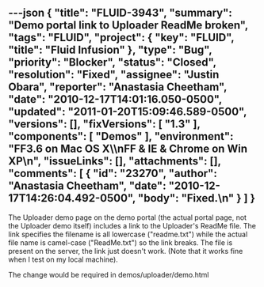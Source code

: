 ---json
{
  "title": "FLUID-3943",
  "summary": "Demo portal link to Uploader ReadMe broken",
  "tags": "FLUID",
  "project": {
    "key": "FLUID",
    "title": "Fluid Infusion"
  },
  "type": "Bug",
  "priority": "Blocker",
  "status": "Closed",
  "resolution": "Fixed",
  "assignee": "Justin Obara",
  "reporter": "Anastasia Cheetham",
  "date": "2010-12-17T14:01:16.050-0500",
  "updated": "2011-01-20T15:09:46.589-0500",
  "versions": [],
  "fixVersions": [
    "1.3"
  ],
  "components": [
    "Demos"
  ],
  "environment": "FF3.6 on Mac OS X\\\nFF & IE & Chrome on Win XP\n",
  "issueLinks": [],
  "attachments": [],
  "comments": [
    {
      "id": "23270",
      "author": "Anastasia Cheetham",
      "date": "2010-12-17T14:26:04.492-0500",
      "body": "Fixed.\n"
    }
  ]
}
---
The Uploader demo page on the demo portal (the actual portal page, not the Uploader demo itself) includes a link to the Uploader's ReadMe file. The link specifies the filename is all lowercase ("readme.txt") while the actual file name is camel-case ("ReadMe.txt") so the link breaks. The file is present on the server, the link just doesn't work. (Note that it works fine when I test on my local machine).

The change would be required in demos/uploader/demo.html

        